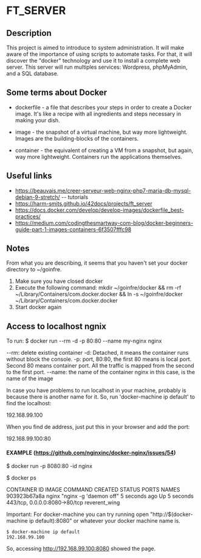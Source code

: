# FT_SERVER

## Description

This project is aimed to introduce to system administration. It will make aware of the importance of using scripts to automate tasks. For that, it will discover the "docker" technology and use it to install a complete web server. This server will run multiples services: Wordpress, phpMyAdmin, and a SQL database.

## Some terms about Docker

- dockerfile - a file that describes your steps in order to create a Docker image. It's like a recipe with all ingredients and steps necessary in making your dish.

- image - the snapshot of a virtual machine, but way more lightweight. Images are the building-blocks of the containers.

- container - the equivalent of creating a VM from a snapshot, but again, way more lightweight. Containers run the applications themselves.

## Useful links

- https://beauvais.me/creer-serveur-web-nginx-php7-maria-db-mysql-debian-9-stretch/ -- tutorials
- https://harm-smits.github.io/42docs/projects/ft_server
- https://docs.docker.com/develop/develop-images/dockerfile_best-practices/
- https://medium.com/codingthesmartway-com-blog/docker-beginners-guide-part-1-images-containers-6f3507fffc98

## Notes

From what you are describing, it seems that you haven't set your docker directory to ~/goinfre.
1. Make sure you have closed docker
2. Execute the following command:
mkdir ~/goinfre/docker && rm -rf ~/Library/Containers/com.docker.docker && ln -s ~/goinfre/docker ~/Library/Containers/com.docker.docker
3. Start docker again


## Access to localhost ngnix

To run:
$ docker run --rm -d -p 80:80 --name my-nginx nginx

--rm: delete existing container
-d: Detached, it means the container runs without block the console.
-p: port, 80:80, the first 80 means is local port. Second 80 means container port. All the traffic is mapped from the second to the first port.
--name: the name of the container
nginx in this case, is the name of the image


In case you have problems to run localhost in your machine, probably is because there is another name for it. So, run 'docker-machine ip default' to find the localhost:

192.168.99.100

When you find de address, just put this in your browser and add the port:

192.168.99.100:80


#### EXAMPLE (https://github.com/nginxinc/docker-nginx/issues/54)

$ docker run -p 8080:80 -id nginx

$ docker ps

CONTAINER ID        IMAGE               COMMAND                  CREATED             STATUS              PORTS                           NAMES
903923b67a8a        nginx               "nginx -g 'daemon off"   5 seconds ago       Up 5 seconds        443/tcp, 0.0.0.0:8080->80/tcp   reverent_wing

Important: For docker-machine you can try running open "http://$(docker-machine ip default):8080" or whatever your docker machine name is.

	$ docker-machine ip default
	192.168.99.100

So, accessing http://192.168.99.100:8080 showed the page.






